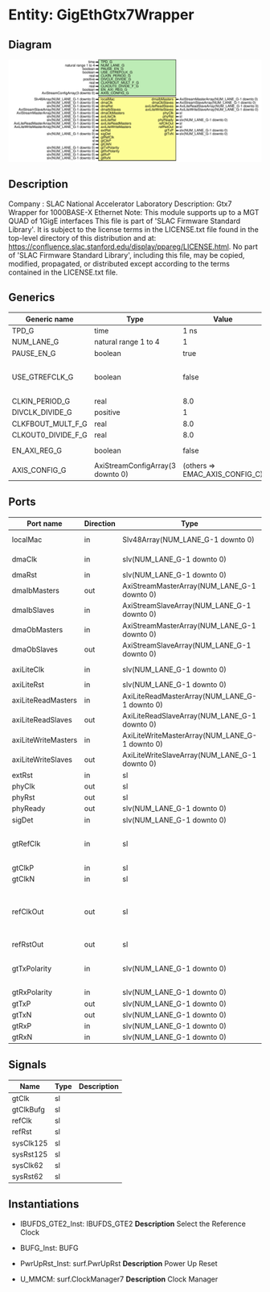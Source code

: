 # Entity: GigEthGtx7Wrapper

## Diagram

![Diagram](GigEthGtx7Wrapper.svg "Diagram")
## Description

Company    : SLAC National Accelerator Laboratory
Description: Gtx7 Wrapper for 1000BASE-X Ethernet
Note: This module supports up to a MGT QUAD of 1GigE interfaces
This file is part of 'SLAC Firmware Standard Library'.
It is subject to the license terms in the LICENSE.txt file found in the
top-level directory of this distribution and at:
   https://confluence.slac.stanford.edu/display/ppareg/LICENSE.html.
No part of 'SLAC Firmware Standard Library', including this file,
may be copied, modified, propagated, or distributed except according to
the terms contained in the LICENSE.txt file.
## Generics

| Generic name       | Type                             | Value                          | Description                       |
| ------------------ | -------------------------------- | ------------------------------ | --------------------------------- |
| TPD_G              | time                             | 1 ns                           |                                   |
| NUM_LANE_G         | natural range 1 to 4             | 1                              |                                   |
| PAUSE_EN_G         | boolean                          | true                           |                                   |
| USE_GTREFCLK_G     | boolean                          | false                          |  FALSE: gtClkP/N,  TRUE: gtRefClk |
| CLKIN_PERIOD_G     | real                             | 8.0                            |                                   |
| DIVCLK_DIVIDE_G    | positive                         | 1                              |                                   |
| CLKFBOUT_MULT_F_G  | real                             | 8.0                            |                                   |
| CLKOUT0_DIVIDE_F_G | real                             | 8.0                            |                                   |
| EN_AXI_REG_G       | boolean                          | false                          | AXI-Lite Configurations           |
| AXIS_CONFIG_G      | AxiStreamConfigArray(3 downto 0) | (others => EMAC_AXIS_CONFIG_C) | AXI Streaming Configurations      |
## Ports

| Port name           | Direction | Type                                           | Description                                     |
| ------------------- | --------- | ---------------------------------------------- | ----------------------------------------------- |
| localMac            | in        | Slv48Array(NUM_LANE_G-1 downto 0)              | Local Configurations                            |
| dmaClk              | in        | slv(NUM_LANE_G-1 downto 0)                     | Streaming DMA Interface                         |
| dmaRst              | in        | slv(NUM_LANE_G-1 downto 0)                     |                                                 |
| dmaIbMasters        | out       | AxiStreamMasterArray(NUM_LANE_G-1 downto 0)    |                                                 |
| dmaIbSlaves         | in        | AxiStreamSlaveArray(NUM_LANE_G-1 downto 0)     |                                                 |
| dmaObMasters        | in        | AxiStreamMasterArray(NUM_LANE_G-1 downto 0)    |                                                 |
| dmaObSlaves         | out       | AxiStreamSlaveArray(NUM_LANE_G-1 downto 0)     |                                                 |
| axiLiteClk          | in        | slv(NUM_LANE_G-1 downto 0)                     | Slave AXI-Lite Interface                        |
| axiLiteRst          | in        | slv(NUM_LANE_G-1 downto 0)                     |                                                 |
| axiLiteReadMasters  | in        | AxiLiteReadMasterArray(NUM_LANE_G-1 downto 0)  |                                                 |
| axiLiteReadSlaves   | out       | AxiLiteReadSlaveArray(NUM_LANE_G-1 downto 0)   |                                                 |
| axiLiteWriteMasters | in        | AxiLiteWriteMasterArray(NUM_LANE_G-1 downto 0) |                                                 |
| axiLiteWriteSlaves  | out       | AxiLiteWriteSlaveArray(NUM_LANE_G-1 downto 0)  |                                                 |
| extRst              | in        | sl                                             | Misc. Signals                                   |
| phyClk              | out       | sl                                             |                                                 |
| phyRst              | out       | sl                                             |                                                 |
| phyReady            | out       | slv(NUM_LANE_G-1 downto 0)                     |                                                 |
| sigDet              | in        | slv(NUM_LANE_G-1 downto 0)                     |                                                 |
| gtRefClk            | in        | sl                                             | MGT Clock Port (156.25 MHz or 312.5 MHz)        |
| gtClkP              | in        | sl                                             |                                                 |
| gtClkN              | in        | sl                                             |                                                 |
| refClkOut           | out       | sl                                             | Copy of internal MMCM reference clock and Reset |
| refRstOut           | out       | sl                                             |                                                 |
| gtTxPolarity        | in        | slv(NUM_LANE_G-1 downto 0)                     | Switch Polarity of TxN/TxP, RxN/RxP             |
| gtRxPolarity        | in        | slv(NUM_LANE_G-1 downto 0)                     |                                                 |
| gtTxP               | out       | slv(NUM_LANE_G-1 downto 0)                     | MGT Ports                                       |
| gtTxN               | out       | slv(NUM_LANE_G-1 downto 0)                     |                                                 |
| gtRxP               | in        | slv(NUM_LANE_G-1 downto 0)                     |                                                 |
| gtRxN               | in        | slv(NUM_LANE_G-1 downto 0)                     |                                                 |
## Signals

| Name      | Type | Description |
| --------- | ---- | ----------- |
| gtClk     | sl   |             |
| gtClkBufg | sl   |             |
| refClk    | sl   |             |
| refRst    | sl   |             |
| sysClk125 | sl   |             |
| sysRst125 | sl   |             |
| sysClk62  | sl   |             |
| sysRst62  | sl   |             |
## Instantiations

- IBUFDS_GTE2_Inst: IBUFDS_GTE2
**Description**
Select the Reference Clock

- BUFG_Inst: BUFG
- PwrUpRst_Inst: surf.PwrUpRst
**Description**
Power Up Reset

- U_MMCM: surf.ClockManager7
**Description**
Clock Manager

